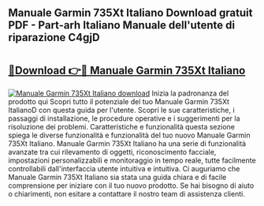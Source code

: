 ## Manuale Garmin 735Xt Italiano Download gratuit PDF - Part-arh Italiano Manuale dell'utente di riparazione C4gjD

# <h2><a href="http://dfb46j.blite.top/?on=Manuale+Garmin+735Xt+Italiano">🔗Download 👉🔴 Manuale Garmin 735Xt Italiano</a></h2>

[![Manuale Garmin 735Xt Italiano download](https://i.imgur.com/lujVjoI.png)](http://dfb46j.blite.top/?on=Manuale+Garmin+735Xt+Italiano)
Inizia la padronanza del prodotto qui Scopri tutto il potenziale del tuo Manuale Garmin 735Xt ItalianoD con questa guida per l'utente. Scopri le sue caratteristiche, i passaggi di installazione, le procedure operative e i suggerimenti per la risoluzione dei problemi. Caratteristiche e funzionalità questa sezione spiega le diverse funzionalità e funzionalità del tuo nuovo Manuale Garmin 735Xt Italiano. Manuale Garmin 735Xt Italiano ha una serie di funzionalità avanzate tra cui rilevamento di oggetti, riconoscimento facciale, impostazioni personalizzabili e monitoraggio in tempo reale, tutte facilmente controllabili dall'interfaccia utente intuitiva e intuitiva. Ci auguriamo che Manuale Garmin 735Xt Italiano sia stata una guida chiara e di facile comprensione per iniziare con il tuo nuovo prodotto. Se hai bisogno di aiuto o chiarimenti, non esitare a contattare il nostro team di assistenza clienti.
